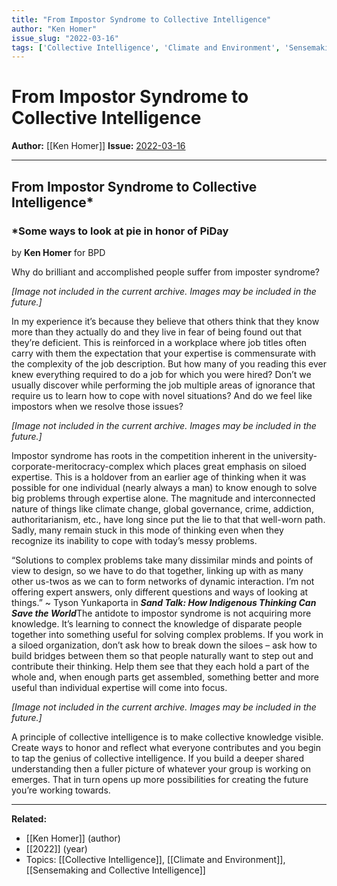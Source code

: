 ```yaml
---
title: "From Impostor Syndrome to Collective Intelligence"
author: "Ken Homer"
issue_slug: "2022-03-16"
tags: ['Collective Intelligence', 'Climate and Environment', 'Sensemaking and Collective Intelligence']
---
```


# From Impostor Syndrome to Collective Intelligence

**Author:** [[Ken Homer]]
**Issue:** [2022-03-16](https://plex.collectivesensecommons.org/2022-03-16/)

---

## From Impostor Syndrome to Collective Intelligence*
### *Some ways to look at pie in honor of PiDay
by **Ken Homer** for BPD

Why do brilliant and accomplished people suffer from imposter syndrome?

*[Image not included in the current archive. Images may be included in the future.]*

In my experience it’s because they believe that others think that they know more than they actually do and they live in fear of being found out that they’re deficient. This is reinforced in a workplace where job titles often carry with them the expectation that your expertise is commensurate with the complexity of the job description. But how many of you reading this ever knew everything required to do a job for which you were hired? Don’t we usually discover while performing the job multiple areas of ignorance that require us to learn how to cope with novel situations? And do we feel like impostors when we resolve those issues?

*[Image not included in the current archive. Images may be included in the future.]*

Impostor syndrome has roots in the competition inherent in the university-corporate-meritocracy-complex which places great emphasis on siloed expertise. This is a holdover from an earlier age of thinking when it was possible for one individual (nearly always a man) to know enough to solve big problems through expertise alone. The magnitude and interconnected nature of things like climate change, global governance, crime, addiction, authoritarianism, etc., have long since put the lie to that that well-worn path. Sadly, many remain stuck in this mode of thinking even when they recognize its inability to cope with today’s messy problems.

“Solutions to complex problems take many dissimilar minds and points of view to design, so we have to do that together, linking up with as many other us-twos as we can to form networks of dynamic interaction. I’m not offering expert answers, only different questions and ways of looking at things.” 
~ Tyson Yunkaporta in ***Sand Talk: How Indigenous Thinking Can Save the World***The antidote to impostor syndrome is not acquiring more knowledge. It’s learning to connect the knowledge of disparate people together into something useful for solving complex problems. If you work in a siloed organization, don’t ask how to break down the siloes – ask how to build bridges between them so that people naturally want to step out and contribute their thinking. Help them see that they each hold a part of the whole and, when enough parts get assembled, something better and more useful than individual expertise will come into focus.

*[Image not included in the current archive. Images may be included in the future.]*

A principle of collective intelligence is to make collective knowledge visible. Create ways to honor and reflect what everyone contributes and you begin to tap the genius of collective intelligence. If you build a deeper shared understanding then a fuller picture of whatever your group is working on emerges. That in turn opens up more possibilities for creating the future you’re working towards.

---

**Related:**
- [[Ken Homer]] (author)
- [[2022]] (year)
- Topics: [[Collective Intelligence]], [[Climate and Environment]], [[Sensemaking and Collective Intelligence]]

